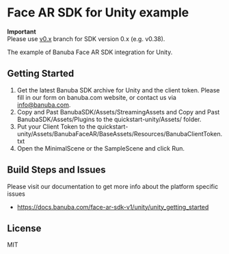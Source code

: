 # Face AR SDK for Unity example  
  
**Important**  
Please use [v0.x](../../tree/v0.x) branch for SDK version 0.x (e.g. v0.38).  
  
The example of Banuba Face AR SDK integration for Unity.  

## Getting Started

1) Get the latest Banuba SDK archive for Unity and the client token. Please fill in our form on banuba.com website, or contact us via info@banuba.com. 
2) Copy and Past BanubaSDK/Assets/StreamingAssets and Copy and Past BanubaSDK/Assets/Plugins to the quickstart-unity/Assets/ folder.
3) Put your Client Token to the quickstart-unity/Assets/BanubaFaceAR/BaseAssets/Resources/BanubaClientToken.txt
3) Open the MinimalScene or the SampleScene and click Run.

## Build Steps and Issues

Please visit our documentation to get more info about the platform specific issues
 - https://docs.banuba.com/face-ar-sdk-v1/unity/unity_getting_started
 
## License

MIT